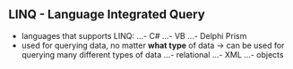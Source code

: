 LINQ - Language Integrated Query
--------------------------------

- languages that supports LINQ:
	...- C#
	...- VB
	...- Delphi Prism
- used for querying data, no matter **what type** of data -> can be used for querying many different types of data
	...- relational
	...- XML
	...- objects